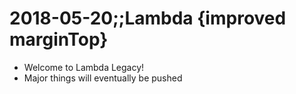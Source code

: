 # 2018-05-20;;Lambda {improved marginTop}

* Welcome to Lambda Legacy!
* Major things will eventually be pushed
